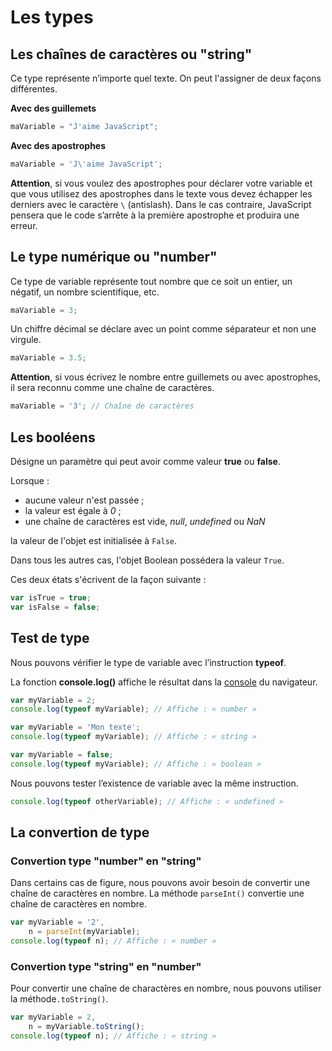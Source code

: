 # Les types

## Les chaînes de caractères ou "string"

Ce type représente n’importe quel texte.
On peut l'assigner de deux façons différentes.

**Avec des guillemets**
```js
maVariable = "J'aime JavaScript";
```

**Avec des apostrophes**

```js
maVariable = 'J\'aime JavaScript';
```

**Attention**, si vous voulez des apostrophes pour déclarer votre variable et que vous utilisez des apostrophes dans le texte vous devez échapper les derniers avec le caractère `\` (antislash).
Dans le cas contraire, JavaScript pensera que le code s’arrête à la première apostrophe et produira une erreur.

## Le type numérique ou "number"

Ce type de variable représente tout nombre  que ce soit un entier, un négatif, un nombre scientifique, etc.

```js
maVariable = 3;
```

Un chiffre décimal se déclare avec un point comme séparateur et non une virgule.
```js
maVariable = 3.5;
```

**Attention**, si vous écrivez le nombre entre guillemets ou avec apostrophes, il sera reconnu comme une chaîne de caractères.
```js
maVariable = '3'; // Chaîne de caractères
```

## Les booléens

Désigne un paramètre qui peut avoir comme valeur **true** ou **false**.

Lorsque :

* aucune valeur n'est passée ;
* la valeur est égale à *0* ;
* une chaîne de caractères est vide, *null*, *undefined* ou *NaN*

la valeur de l'objet est initialisée à `False`.

Dans tous les autres cas, l'objet Boolean possédera la valeur `True`.

Ces deux états s'écrivent de la façon suivante :

```js
var isTrue = true;
var isFalse = false;
```

## Test de type

Nous pouvons vérifier le type de variable avec l’instruction **typeof**.

La fonction **console.log()** affiche le résultat dans la [console](http://www.alsacreations.com/astuce/lire/1436-console-javascript.html) du navigateur.

```js
var myVariable = 2;
console.log(typeof myVariable); // Affiche : « number »

var myVariable = 'Mon texte';
console.log(typeof myVariable); // Affiche : « string »

var myVariable = false;
console.log(typeof myVariable); // Affiche : « boolean »
```

Nous pouvons tester l’existence de variable avec la même instruction.

```js
console.log(typeof otherVariable); // Affiche : « undefined »
```

## La convertion de type

### Convertion type "number" en "string"

Dans certains cas de figure, nous pouvons avoir besoin de convertir une chaîne de caractères en nombre. La méthode `parseInt()` convertie une chaîne de caractères en nombre.

```js
var myVariable = '2',
    n = parseInt(myVariable);
console.log(typeof n); // Affiche : « number »
```

### Convertion type "string" en "number"

Pour convertir une chaîne de charactères en nombre, nous pouvons utiliser la méthode`.toString()`.

```js
var myVariable = 2,
    n = myVariable.toString();
console.log(typeof n); // Affiche : « string »
```

















